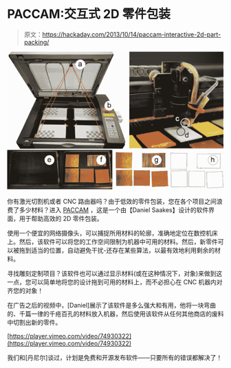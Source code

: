 # PACCAM:交互式 2D 零件包装

> 原文：<https://hackaday.com/2013/10/14/paccam-interactive-2d-part-packing/>

![capture](img/6420f91d82463bc2512d79dde028463f.png)

你有激光切割机或者 CNC 路由器吗？由于低效的零件包装，您在各个项目之间浪费了多少材料？进入 [PACCAM](http://www.saakes.net/projects/paccam/) ，这是一个由【Daniel Saakes】设计的软件界面，用于帮助高效的 2D 零件包装。

使用一个便宜的网络摄像头，可以捕捉所用材料的轮廓，准确地定位在数控机床上。然后，该软件可以将您的工作空间限制为机器中可用的材料。然后，新零件可以被拖到适当的位置，自动避免干扰-还存在某些算法，以最有效地利用剩余的材料。

寻找雕刻定制项目？该软件也可以通过显示材料(或在这种情况下，对象)来做到这一点，您可以简单地将您的设计拖到可用的材料上，而不必担心在 CNC 机器内对齐您的对象！

在广告之后的视频中，[Daniel]展示了该软件是多么强大和有用，他将一块弯曲的、千篇一律的千疮百孔的材料放入机器，然后使用该软件从任何其他商店的废料中切割出新的零件。

[https://player.vimeo.com/video/74930322](https://player.vimeo.com/video/74930322)

我们和[丹尼尔]谈过，计划是免费和开源发布软件——只要所有的错误都解决了！